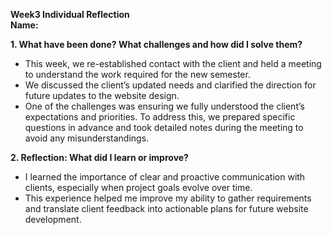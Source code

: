 **Week3 Individual Reflection**  
**Name:**

**1. What have been done? What challenges and how did I solve them?**  
- This week, we re-established contact with the client and held a meeting to understand the work required for the new semester.  
- We discussed the client’s updated needs and clarified the direction for future updates to the website design.  
- One of the challenges was ensuring we fully understood the client’s expectations and priorities. To address this, we prepared specific questions in advance and took detailed notes during the meeting to avoid any misunderstandings.

**2. Reflection: What did I learn or improve?**  
- I learned the importance of clear and proactive communication with clients, especially when project goals evolve over time.  
- This experience helped me improve my ability to gather requirements and translate client feedback into actionable plans for future website development.

